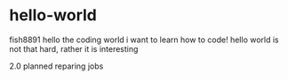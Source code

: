 # hello-world
fish8891 hello the coding world i want to learn how to code!
hello world is not that hard, rather it is interesting

2.0 planned reparing jobs
